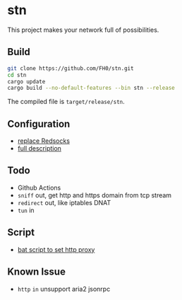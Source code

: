 # stn

This project makes your network full of possibilities.

## Build

```bash
git clone https://github.com/FH0/stn.git
cd stn
cargo update
cargo build --no-default-features --bin stn --release
```

The compiled file is `target/release/stn`.

## Configuration

- [replace Redsocks](doc/redsocks.md)
- [full description](doc/configuration.md)

## Todo

- Github Actions
- `sniff` out, get http and https domain from tcp stream
- `redirect` out, like iptables DNAT
- `tun` in

## Script

- [bat script to set http proxy](doc/http_bat.md)

## Known Issue

- `http` `in` unsupport aria2 jsonrpc
